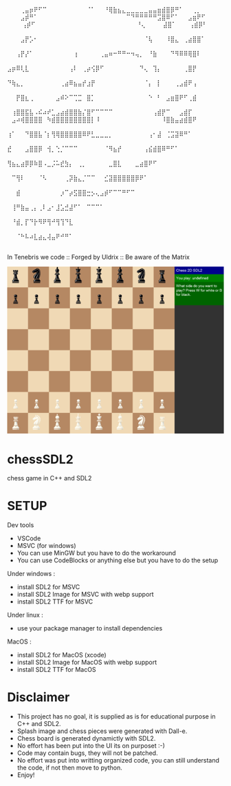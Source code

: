⠀⠀⠀⠀⠀ ⠀   ⠀⠀⠀⢀⣤⡶⠟⠋⠉⠀⠀⠀⠀⠀⠀⠀⠀⠀⠈⠁⠀⠀⠘⢿⣷⣦⣄⣀⣀⣀⣀⣀⣤⣤⣶⣾⣿⡿⠛⠁⠀⠀⢀⡀
⠀⠀   ⠀⠀ ⠀⠀⠀⣠⡾⠛⠁⠀⠀⠀⠀⠀⠀⠀⠀⠀⠀⠀⠀⠀⠀⠀⠀⠀⠀⠀⠀⠉⠙⠛⠛⠛⠛⠛⣩⣿⠿⠋⠁⠀⠀⣠⣶⠟⠋⠀
⠀⠀   ⠀ ⠀⠀⢠⡾⠋⠀⠀⠀⠀⠀⠀⠀⠀⠀⠀⠀⠀⠀⠀⠀⠀⠀⠀⠀⠀⠀⠀⠀⠘⢄⠀⠀⠀⠀⣼⣿⠁⠀⠀⠀⢠⣾⡿⠃⠀⠀⠀
⠀   ⠀⠀⠀⣠⡟⡡⠂⠀⠀⠀⠀⠀⠀⠀⠀⠀⠀⠀⠀⠀⠀⠀⠀⠀⠀⠀⠀⠀⠀⠀⠀⠈⢧⠀⠀⠀⠸⣿⣄⠀⢀⣴⣿⣿⠁⠀⠀⠀⠀
⠀  ⠀⠀⢠⡟⡜⠁⠀⠀⠀⠀⠀⠀⠀⠀⠀⢰⠀⠀⠀⠀⠀⢀⣤⠶⠒⠛⠛⠒⠲⢤⡀⠀⠘⣷⠀⠀⠀⠙⠻⠿⠿⢿⣿⠇⠀⠀⠀⠀⠀
⠀  ⣠⡶⠿⢇⣇⠀⠀⠀⠀⠀⠀⠀⠀⠀⢠⠇⠀⢀⡴⢪⡿⠋⠀⠀⠀⠀⠀⠀⠀⠀⠙⢄⠀⢹⡄⠀⠀⠀⠀⠀⢀⣿⡟⠀⠀⠀⠀⠀⠀
⠀  ⠙⢷⣄⡀⠀⠀⠀⠀⠀⠀⠀⠀⢀⣴⠿⣦⣤⡞⣰⡟⠀⠀⠀⠀⠀⠀⠀⠀⠀⠀⠀⠈⡄⠀⡇⠀⠀⠀⢀⣠⣾⠟⢠⠀⠀⠀⠀⠀⠀
⠀  ⠀⠀⡟⣿⣆⢀⠀⠀⠀⠀⠀⣠⠾⠕⠉⢉⣉⠀⣿⡁⠀⠀⠀⠀⠀⠀⠀⠀⠀⠀⠀⠀⠑⠀⠃⠀⣠⣶⣿⠟⠋⢀⣾⠀⠀⠀⠀⠀⠀
⠀⠀  ⠀⢰⣿⣿⣯⣧⠠⠮⠴⠞⣁⣠⣴⣾⣿⣿⣷⡌⣿⠋⠉⠉⠉⠉⠀⠀⠀⠀⠀⠀⠀⠀⠀⢠⣾⡟⠉⠀⠀⣠⣾⡏⠀⠀⠀⠀⠀⠀
  ⠀⣠⠴⢾⣿⣿⣿⣿⠀⠳⣾⣿⣿⣿⣿⣿⣿⣿⣿⡇⠸⠀⠀⠀⠀⠀⠀⠀⠀⠀⠀⠀⠀⠀⠀⠸⣿⣷⣤⣴⣾⣿⠟⠀⠀⠀⠀⠀⠀⠀
  ⢰⠁⠀⠀⠙⣿⣿⣧⠈⡆⢻⢿⣿⣿⣿⣿⣿⠿⠟⣃⣀⣀⣀⡀⠀⠀⠀⠀⠀⠀⠀⠀⢠⠂⣼⠀⢈⣩⣽⠿⠛⠁⠀⠀⠀⠀⠀⠀⠀⠀
  ⣞⠀⠀⠀⣠⣿⣿⡿⠀⢺⡀⢑⡈⠉⠉⠉⠀⠀⠀⠀⠀⠀⠈⠻⣦⡞⠀⠀⠀⠀⠀⢠⣮⣾⣿⠿⠛⠋⠁⠀⠀⠀⠀⠀⠀⠀⠀⠀⠀⠀
  ⢻⣦⣄⣴⡿⡿⠷⣿⠠⣀⡨⠥⣞⣳⡄⠀⢀⡀⠀⠀⠀⠀⠀⣀⣿⣇⠀⠀⠀⣀⣴⣿⠟⠋⠀⠀⠀⠀⠀⠀⠀⠀⠀⠀⠀⠀⠀⠀⠀⠀
  ⠀⠉⢻⠇⠀⠀⠀⠈⠣⠀⠀⠀⠀⢀⡽⣷⣄⡈⠉⠉⠀⠀⣊⣽⣿⣿⣿⣿⣿⡿⠟⠁⠀⠀⠀⠀⠀⠀⠀⠀⠀⠀⠀⠀⠀⠀⠀⠀⠀⠀
  ⠀⠀⣾⠀⠀⠀⠀⠀⠀⠀⠀⠀⡰⠉⡴⣫⣿⣿⣒⡢⢄⣠⡾⠋⠉⠉⠛⠋⠉⠀⠀⠀⠀⠀⠀⠀⠀⠀⠀⠀⠀⠀⠀⠀⠀⠀⠀⠀⠀⠀
  ⠀⢸⠛⣷⣤⢀⡄⢀⠇⣠⠂⣸⣡⣚⣼⠋⠁⠀⠉⠉⠉⠁⠀⠀⠀⠀⠀⠀⠀⠀⠀⠀⠀⠀⠀⠀⠀⠀⠀⠀⠀⠀⠀⠀⠀⠀⠀⠀⠀⠀
  ⠀⠘⣾⡀⡏⠙⡗⠻⠟⢻⠚⢻⢹⠙⣇⠀⠀⠀⠀⠀⠀⠀⠀⠀⠀⠀⠀⠀⠀⠀⠀⠀⠀⠀⠀⠀⠀⠀⠀⠀⠀⠀⠀⠀⠀⠀⠀⠀⠀⠀
  ⠀⠀⠈⠓⠧⠴⣇⣴⣄⢼⣤⠟⠚⠛⠁⠀⠀⠀⠀⠀⠀⠀⠀⠀⠀⠀⠀⠀⠀⠀⠀⠀⠀⠀⠀⠀⠀⠀⠀⠀⠀⠀⠀⠀⠀⠀⠀⠀⠀⠀
 
In Tenebris we code :: Forged by Uldrix :: Be aware of the Matrix
 
 ![Game Screenshot](https://raw.githubusercontent.com/Uldrix/chessSDL2/main/ressources/screenshot.png)


# chessSDL2
chess game in C++ and SDL2

# SETUP

Dev tools
- VSCode
- MSVC (for windows)
- You can use MinGW but you have to do the workaround
- You can use CodeBlocks or anything else but you have to do the setup

Under windows :
- install SDL2 for MSVC
- install SDL2 Image for MSVC with webp support
- install SDL2 TTF for MSVC

Under linux :
- use your package manager to install dependencies

MacOS :
- install SDL2 for MacOS (xcode)
- install SDL2 Image for MacOS with webp support
- install SDL2 TTF for MacOS

Disclaimer
==========
- This project has no goal, it is supplied as is for educational purpose in C++ and SDL2.
- Splash image and chess pieces were generated with Dall-e.
- Chess board is generated dynamictly with SDL2.
- No effort has been put into the UI its on purposet :-)
- Code may contain bugs, they will not be patched.
- No effort was put into writting organized code, you can still understand the code, if not then move to python.
- Enjoy!